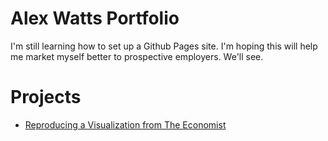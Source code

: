 # Alex Watts Portfolio
I'm still learning how to set up a Github Pages site. I'm hoping this will help me market myself better to prospective employers. We'll see.

# Projects
- [Reproducing a Visualization from The Economist](https://github.com/watts-the-point/portfolio/blob/main/Data_vis_project_attempt.html)

